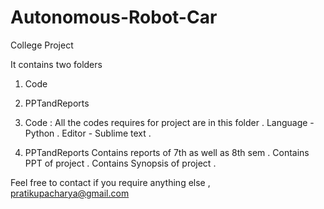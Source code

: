 # Autonomous-Robot-Car
College Project

It contains two folders 
1) Code 
2) PPTandReports


1) Code : 
	All the codes requires for project are in this folder . 
	Language - Python . 
	Editor - Sublime text . 

2) PPTandReports
	Contains reports of 7th as well as 8th sem . 
	Contains PPT of project . 
	Contains Synopsis of project . 

Feel free to contact if you require anything else , 
pratikupacharya@gmail.com


